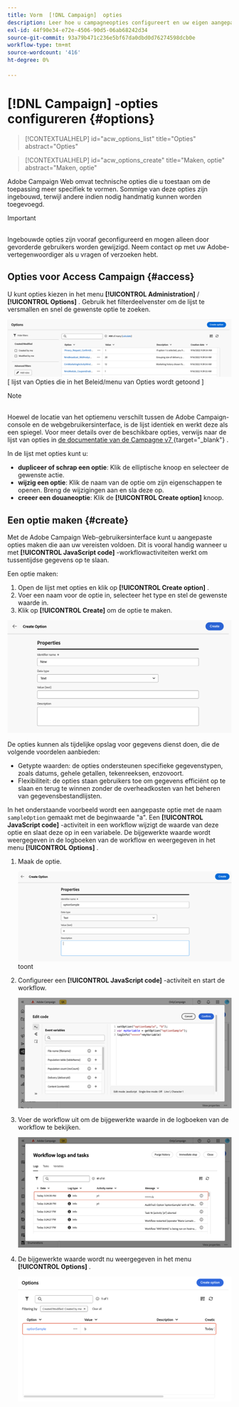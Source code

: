 ```yaml
---
title: Vorm  [!DNL Campaign]  opties
description: Leer hoe u campagneopties configureert en uw eigen aangepaste opties maakt.
exl-id: 44f90e34-e72e-4506-90d5-06ab68242d34
source-git-commit: 93a79b471c236e5bf67da0dbd0d76274598dcb0e
workflow-type: tm+mt
source-wordcount: '416'
ht-degree: 0%

---
```


# [!DNL Campaign] -opties configureren {#options}

>[!CONTEXTUALHELP]
>id="acw_options_list"
>title="Opties"
>abstract="Opties"

>[!CONTEXTUALHELP]
>id="acw_options_create"
>title="Maken, optie"
>abstract="Maken, optie"

Adobe Campaign Web omvat technische opties die u toestaan om de toepassing meer specifiek te vormen. Sommige van deze opties zijn ingebouwd, terwijl andere indien nodig handmatig kunnen worden toegevoegd.

>[!IMPORTANT]
>\
>Ingebouwde opties zijn vooraf geconfigureerd en mogen alleen door gevorderde gebruikers worden gewijzigd. Neem contact op met uw Adobe-vertegenwoordiger als u vragen of verzoeken hebt.

## Opties voor Access Campaign {#access}

U kunt opties kiezen in het menu **[!UICONTROL Administration]** / **[!UICONTROL Options]** . Gebruik het filterdeelvenster om de lijst te versmallen en snel de gewenste optie te zoeken.

![](assets/options-list.png)\
[ lijst van Opties die in het Beleid/menu van Opties wordt getoond ]

>[!NOTE]
>\
>Hoewel de locatie van het optiemenu verschilt tussen de Adobe Campaign-console en de webgebruikersinterface, is de lijst identiek en werkt deze als een spiegel. Voor meer details over de beschikbare opties, verwijs naar de lijst van opties in [ de documentatie van de Campagne v7 ](https://experienceleague.adobe.com/en/docs/campaign-classic/using/installing-campaign-classic/appendices/configuring-campaign-options){target="_blank"} .

In de lijst met opties kunt u:

* **dupliceer of schrap een optie**: Klik de elliptische knoop en selecteer de gewenste actie.
* **wijzig een optie**: Klik de naam van de optie om zijn eigenschappen te openen. Breng de wijzigingen aan en sla deze op.
* **creeer een douaneoptie**: Klik de **[!UICONTROL Create option]** knoop.

## Een optie maken {#create}

Met de Adobe Campaign Web-gebruikersinterface kunt u aangepaste opties maken die aan uw vereisten voldoen. Dit is vooral handig wanneer u met **[!UICONTROL JavaScript code]** -workflowactiviteiten werkt om tussentijdse gegevens op te slaan.

Een optie maken:

1. Open de lijst met opties en klik op **[!UICONTROL Create option]** .
1. Voer een naam voor de optie in, selecteer het type en stel de gewenste waarde in.
1. Klik op **[!UICONTROL Create]** om de optie te maken.

![ creeer optieinterface die gebieden voor naam, type, en waarde tonen ](assets/options-create.png)

De opties kunnen als tijdelijke opslag voor gegevens dienst doen, die de volgende voordelen aanbieden:

* Getypte waarden: de opties ondersteunen specifieke gegevenstypen, zoals datums, gehele getallen, tekenreeksen, enzovoort.
* Flexibiliteit: de opties staan gebruikers toe om gegevens efficiënt op te slaan en terug te winnen zonder de overheadkosten van het beheren van gegevensbestandlijsten.

In het onderstaande voorbeeld wordt een aangepaste optie met de naam `sampleOption` gemaakt met de beginwaarde &quot;a&quot;. Een **[!UICONTROL JavaScript code]** -activiteit in een workflow wijzigt de waarde van deze optie en slaat deze op in een variabele. De bijgewerkte waarde wordt weergegeven in de logboeken van de workflow en weergegeven in het menu **[!UICONTROL Options]** .

1. Maak de optie.

   ![ interface die van de de optiesverwezenlijking van de Douane de naam `sampleOption` en aanvankelijke waarde &quot;a&quot;](assets/options-sample-create.png) toont

1. Configureer een **[!UICONTROL JavaScript code]** -activiteit en start de workflow.

   ![ de interface van de de codeactiviteit van JavaScript configuratie ](assets/options-sample-javascript.png)

1. Voer de workflow uit om de bijgewerkte waarde in de logboeken van de workflow te bekijken.

   ![ Logboeken van het Werkschema die de bijgewerkte waarde van de douaneoptie tonen ](assets/options-sample-logs.png)

1. De bijgewerkte waarde wordt nu weergegeven in het menu **[!UICONTROL Options]** .

   ![ menu van Opties tonend de bijgewerkte waarde van de douaneoptie ](assets/options-sample-updated.png)